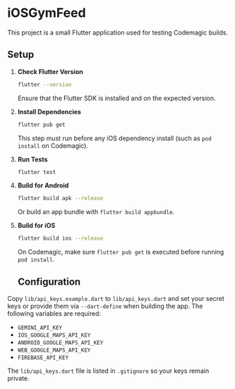 # iOSGymFeed

This project is a small Flutter application used for testing Codemagic builds.

## Setup

1. **Check Flutter Version**
   ```bash
   flutter --version
   ```
   Ensure that the Flutter SDK is installed and on the expected version.

2. **Install Dependencies**
   ```bash
   flutter pub get
   ```
   This step must run before any iOS dependency install (such as `pod install` on Codemagic).

3. **Run Tests**
   ```bash
   flutter test
   ```

4. **Build for Android**
   ```bash
   flutter build apk --release
   ```
   Or build an app bundle with `flutter build appbundle`.

5. **Build for iOS**
   ```bash
   flutter build ios --release
   ```
   On Codemagic, make sure `flutter pub get` is executed before running `pod install`.

   ## Configuration

Copy `lib/api_keys.example.dart` to `lib/api_keys.dart` and set your secret keys or
provide them via `--dart-define` when building the app. The following variables
are required:

* `GEMINI_API_KEY`
* `IOS_GOOGLE_MAPS_API_KEY`
* `ANDROID_GOOGLE_MAPS_API_KEY`
* `WEB_GOOGLE_MAPS_API_KEY`
* `FIREBASE_API_KEY`

The `lib/api_keys.dart` file is listed in `.gitignore` so your keys remain
private.
